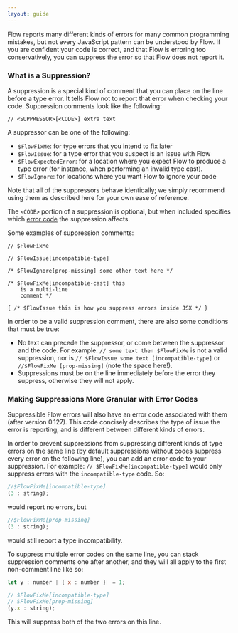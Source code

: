 ```yaml
---
layout: guide
---
```


Flow reports many different kinds of errors for many common programming mistakes, but not every JavaScript pattern can be understood by Flow.
If you are confident your code is correct, and that Flow is
erroring too conservatively, you can suppress the error so that
Flow does not report it.

### What is a Suppression? <a class="toc" id="toc-what-is-a-suppression" href="#toc-what-is-a-suppression"></a>

A suppression is a special kind of comment that you can place on the line before a type
error. It tells Flow not to report that error when checking your code. Suppression
comments look like the following:

```
// <SUPPRESSOR>[<CODE>] extra text
```

A suppressor can be one of the following:
- `$FlowFixMe`: for type errors that you intend to fix later
- `$FlowIssue`: for a type error that you suspect is an issue with Flow
- `$FlowExpectedError`: for a location where you expect Flow to produce a type error (for instance, when performing an invalid type cast).
- `$FlowIgnore`: for locations where you want Flow to ignore your code

Note that all of the suppressors behave identically; we simply recommend using them as described here for your own ease of reference.

The `<CODE>` portion of a suppression is optional, but when included specifies which [error code](#toc-making-suppressions-more-granular-with-error-codes) the suppression affects.

Some examples of suppression comments:

```
// $FlowFixMe

// $FlowIssue[incompatible-type]

/* $FlowIgnore[prop-missing] some other text here */

/* $FlowFixMe[incompatible-cast] this
    is a multi-line
    comment */

{ /* $FlowIssue this is how you suppress errors inside JSX */ }
```

In order to be a valid suppression comment, there are also some conditions that must be true:
- No text can precede the suppressor, or come between the suppressor and the code. For example: `// some text then $FlowFixMe` is not a valid suppression, nor is `// $FlowIssue some text [incompatible-type]` or ` //$FlowFixMe [prop-missing]` (note the space here!).
- Suppressions must be on the line immediately before the error they suppress, otherwise they will not apply.

### Making Suppressions More Granular with Error Codes <a class="toc" id="toc-making-suppressions-more-granular-with-error-codes" href="#toc-making-suppressions-more-granular-with-error-codes"></a>

Suppressible Flow errors will also have an error code associated with them (after version 0.127). This code concisely describes the type of issue the error is reporting, and is different between different kinds of errors.

In order to prevent suppressions from suppressing different kinds of type errors on the same line (by default suppressions without codes suppress every error on the following line), you can add an error code to your suppression. For example: `// $FlowFixMe[incompatible-type]` would only suppress errors with the `incompatible-type` code. So:

```js
//$FlowFixMe[incompatible-type]
(3 : string);
```
would report no errors, but
```js
//$FlowFixMe[prop-missing]
(3 : string);
```
would still report a type incompatibility.

To suppress multiple error codes on the same line, you can stack suppression comments one after another, and they will all apply to the first non-comment line like so:

```js
let y : number | { x : number }  = 1;

// $FlowFixMe[incompatible-type]
// $FlowFixMe[prop-missing]
(y.x : string);
```

This will suppress both of the two errors on this line.
